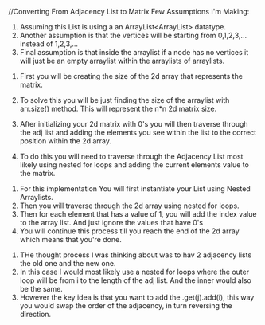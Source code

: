 //Converting From Adjacency List to Matrix 
Few Assumptions I'm Making:
1. Assuming this List is using a an ArrayList<ArrayList<Integer>> datatype. 
2. Another assumption is that the vertices will be starting from 0,1,2,3,... instead of 1,2,3,...
3. Final assumption is that inside the arraylist if a node has no vertices it will just be an empty arraylist within the arraylists of arraylists.


<!-- SOLVING THOUGHT PROCESS -->


<!-- Converting from List to Matrix -->

1. First you will be creating the size of the 2d array that represents the matrix.

2. To solve this you will be just finding the size of the arraylist with arr.size() method. This will represent the n*n 2d matrix size.
3. After initializing your 2d matrix with 0's you will then traverse through the adj list and adding the elements you see within the list to the correct position within the 2d array.
4. To do this you will need to traverse through the Adjacency List most likely using nested for loops and adding the current elements value to the matrix.

<!-- Comverting from Matrix To List. -->
1. For this implementation You will first instantiate your List using Nested Arraylists.
2. Then you will traverse through the 2d array using nested for loops.
3. Then for each element that has a value of 1, you will add the index value to the array list. And just ignore the values that have 0's
4. You will continue this process till you reach the end of the 2d array which means that you're done.

<!-- Reversing Direction -->
1. THe thought process I was thinking about was to hav 2 adjacency lists the old one and the new one. 
2. In this case I would most likely use a nested for loops where the outer loop will be from i to the length of the adj list. And the inner would also be the same. 
3. However the key idea is that you want to add the .get(j).add(i), this way you would swap the order of the adjacency, in turn reversing the direction.   
